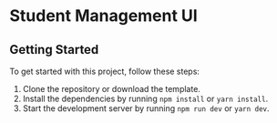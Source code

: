 # Student Management UI

## Getting Started

To get started with this project, follow these steps:

1. Clone the repository or download the template.
2. Install the dependencies by running `npm install` or `yarn install`.
3. Start the development server by running `npm run dev` or `yarn dev`.
